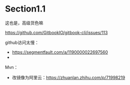# Section1.1





这也是，高级货色嘛







https://github.com/GitbookIO/gitbook-cli/issues/113





github访问太慢：

- https://segmentfault.com/a/1190000022697560
- 



Mvn：

- 改镜像为阿里云：https://zhuanlan.zhihu.com/p/71998219